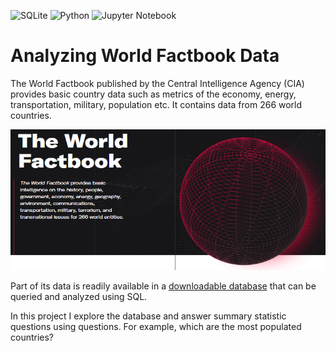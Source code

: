 ![SQLite](https://img.shields.io/badge/sqlite-%2307405e.svg?style=for-the-badge&logo=sqlite&logoColor=white) ![Python](https://img.shields.io/badge/python-3670A0?style=for-the-badge&logo=python&logoColor=ffdd54) ![Jupyter Notebook](https://img.shields.io/badge/jupyter-%23FA0F00.svg?style=for-the-badge&logo=jupyter&logoColor=white)

# Analyzing World Factbook Data

The World Factbook published by the Central Intelligence Agency (CIA) provides basic country data such as metrics of the economy, energy, transportation, military, population etc. It contains data from 266 world countries.

![image](https://github.com/aleivaar94/Analyzing-CIA-Factbook-Data-Using-SQL-/blob/master/images/factbook-data.png)

Part of its data is readily available in a [downloadable database](https://github.com/factbook/factbook.sql) that can be queried and analyzed using SQL.

In this project I explore the database and answer summary statistic questions using questions. For example, which are the most populated countries?